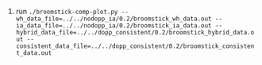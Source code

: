 1. run `./broomstick-comp-plot.py --wh_data_file=../../nodopp_ia/0.2/broomstick_wh_data.out --ia_data_file=../../nodopp_ia/0.2/broomstick_ia_data.out --hybrid_data_file=../../dopp_consistent/0.2/broomstick_hybrid_data.out --consistent_data_file=../../dopp_consistent/0.2/broomstick_consistent_data.out`